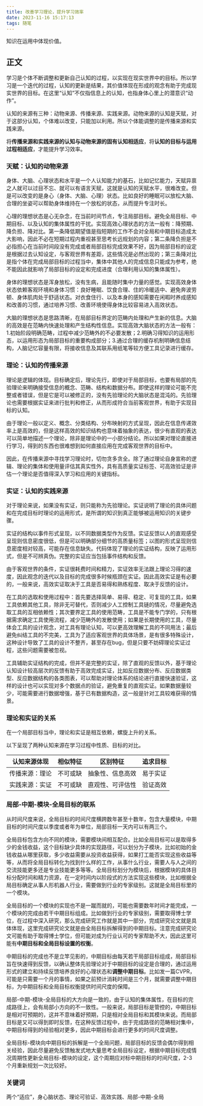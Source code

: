 ```yaml
---
title: 改善学习理论，提升学习效率
date: 2023-11-16 15:17:13
tags: 随笔
---
```


知识在运用中体现价值。

<!--more-->

## 正文

学习是个体不断调整和更新自己认知的过程，以实现在现实世界中的目标。所以学习是一个迭代的过程，认知的更新是结果，其价值体现在形成的观念有助于完成现实世界的目标。在这里“认知”不仅指信息上的认知，也指身体心里上的潜意识“动作”。

认知的来源有三种：动物来源、传播来源、实践来源。动物来源的认知是天赋，对于这部分认知，个体难以改变，只能加以利用。所以个体能调整的是传播来源和实践来源。

将**传播来源和实践来源的认知与动物来源的固有认知相适应**，将**认知的目标与运用过程相适应**，才能提升学习效率。

### 天赋：认知的动物来源

身体、大脑、心理状态和水平是一个人认知能力的基石，比如记忆能力，天赋异禀之人就可以过目不忘、就可以有语言天赋，这就是认知的天赋水平，很难改变。但是可以改变的是身心（身体、大脑、心理）状态。比如良好的睡眠可以放松大脑、合理的坐姿可以帮助身体维持在一个放松的状态，从而提升专注时长。

心理的理想状态是心无杂念，在当前时间节点，专注局部目标。避免全局目标、中期目标、以及认知的集体属性的干扰。实现高效心理状态的方法一般有：降预期、降负担、降对比。第一条降低期望值是指短期的工作不会对全局和中期目标造成太大影响，因此不必在短期过程内重视甚至思考长远规划的内容；第二条降负担是不必指担心在当前时间段没有完成或者局部目标完成效果不好，因为局部目标的设定是根据过去认知设定，与客观世界有差距，这些情况是必然出现的；第三条降对比是指个体在完成局部目标的过程当中，集体中其他人的完成信息只能成为参考，绝不能因此就影响了局部目标的设定和完成进度（合理利用认知的集体属性）。

身体的理想状态是浑身放松，没有生病，且能随时集中力量的感觉。实现高效身体状态依赖客观环境和身体习惯：良好睡眠、饮食合理、住的冷暖适中、避免奔波劳顿、身体肌肉处于舒适状态。对衣食住行、以及本身的感知需要在闲暇时养成感知和改善的习惯，通过培养习惯、改善环境使得身体比较容易进入高效状态。

大脑的理想状态是思路清晰，在局部目标界定的范畴内处理和产生新的信息。大脑的高效是在范畴内快速处理和产生结构性信息。实现高效大脑状态的方法一般有：1.初始阶段明确范畴，过程中减少范畴外的不必要发散；2.明确习得知识的运用形态，以运用形态为局部目标的重要构成部分；3.通过合理的缓存机制明确信息结构，人脑记忆容量有限，将接收信息及其联系用纸笔等较方便工具记录进行缓存。

### 理论：认知的传播来源

理论是逻辑的体现。目标确定后，理论先行，即使对于局部目标，也要有局部的先验理论来明确接受信息的概念、范畴、结构和数据分布。即使这样的理论可能不完整或者错误，但是它是可以被修正的，没有先验理论的大脑状态是混沌的。先验理论也需要根据实证来进行批判和修正，从而形成符合当前客观世界，有助于实现目标的认知。

由于理论一般以定义、概念、分类结构、分布映射的方式呈现，因此在信息传递效率上是高效的，但是这样高效的知识结构也意味着抽象的表达，很少有直观的表达可以简单地描述一个理论，除非是理论中的一小部分结论。所以如果对理论直接进行学习，得到的东西也很难想到如何直接应用在完成客观世界的目标中。

因此，在传播来源中寻找学习理论时，切勿贪多贪全。除了通过理论自身宣称的逻辑、理论的集体和使用量评估其真实性外，具有高质量实证标签、可高效验证是评估一个理论是否值得深入学习和应用的关键指标。

### 实证：认知的实践来源

对于理论来说，如果没有实证，则只能称为先验理论。实证说明了理论的具体问题和在完成目标时理论的运用形式，是所谓的知识到真正能够被运用知识的关键步骤。

实证的结构以事件形式呈现，以不同数据类型作为反馈。实证反馈以人的直观感受呈现则信息密度很低，但是可以明确部分细节的高质量标签；以图的形式呈现则信息密度相对较高，可能存在信息缺失。代码体现了理论的实证结构，反映了运用形式，但是不可辨真伪。完整的实证应当包括事件结构和反馈。

由于客观世界的条件，实证很耗费时间和精力，实证效率无法跟上理论习得的速度，因此观念的迭代以及目标的完成很多时候瓶颈在实证。因此高效实证是有必要的，一般来说，高效实证取决于工具是否易得和熟练程度、取决于反馈的设计。

在工具的选取和使用过程中：首先要选择简单、易得、稳定、可复现的工具，如果工具依赖其他工具，除非无可替代，否则减少人工控制工具链的情况，尽量避免选取工具的互相依赖性；其次要界定工具的使用范畴，工具是不能专门学的，只有根据需求确定工具使用流程，减少范畴外的发散使用；如果是长期使用的工具，尽量体会工具的设计观念，对工具有理论认知，可以更高效理解工具的不同用法；最后避免纠结工具的不完美，工具为了适应客观世界的具体场景，是有很多特殊设计，这种设计导致了工具的设计不整齐，甚至存在bug，但是只要不妨碍理论实证过程，这些问题需要被忽视。

工具辅助实证结构的完成，但并不是完整的实证，除了直观的反馈以外，基于理论认知设计较高层次的反馈有助于高效完成实证，比如反应数据分布、反应数据类型、反应数据结构的各类图表，可以帮助对理论体系的结论进行直接快速验证，这样的设计也可以实现对多个数据点的验证，避免重复的直观实证。如果数据量较少，可能需要进行数据增强，基于已有数据构造，这一般是针对工具较难获得的情景。

### 理论和实证的关系

在一个局部目标当中，理论和实证是相互依赖，螺旋上升的关系。

以下呈现了两种认知来源在学习过程中性质、目标的对比。

| 认知来源体现 | 相似特征 | 区别特征 | 追求目标 |
| --- | --- | --- | --- |
| 传播来源：理论 | 不可或缺 | 抽象性、信息高效 | 易于实证 |
| 实践来源：实证 | 不可或缺 | 直观性、可评估性 | 验证高效 |

### 局部-中期-模块-全局目标的联系

从时间尺度来说，全局目标的时间尺度横跨数年甚至十数年，包含大量模块，中期目标的时间尺度以季度或者年为单位，局部目标一天内可以有两三个。

全局目标包含方向不同的模块，需要模块间相互配合。比如全局目标可以是取得多少的金钱收益，这个目标缺少具体的实现路径，可以划分为子模块，比如初始的金钱收益从哪里获取，多少收益需要从投资收益获得，如果打工能否实现这些收益等等，从而将全局目标转化为找到什么样的工作，从事什么行业，需要人与人之间的交流技能更多还是专业技能更多等等。全局目标划分为模块后，根据模块的具体目标分配时间和精力资源，在一定时间内以阶段式的方法实现这些模块，比如根据全局目标确定从事人形机器人行业，需要做到行业的专家级别。这就是全局目标里的一个模块。

全局目标的一个模块的实现也不是一蹴而就的，可能也需要数年时间才能完成，一个模块的完成由若干中期目标组成。比如做到行业的专家级别，需要取得博士学位，在过程中深入研究，那么完成研究工作就是其中一部分，完成研究论文就是具体体现，这里完成研究论文就是由全局目标拆解得到的中期目标。注意完成研究论文可能有助于取得博士学位，但可能对成为行业认可的专家帮助不大，因此这里可能有**中期目标和全局目标设置的权衡**。

中期目标的完成也不是立竿见影的，中期目标由每天若干局部目标组成，局部目标旨在快速得到反馈，以确认整体先验理论对于中期目标的设定是合理的，通过运用形式的建立和持续反馈培养良好的心理状态和**调整中期目标**。比如发一篇CVPR，可能是只需要一个月的事情，如果之前预计消耗时间是三个月，就需要调整中期目标，为中期目标和全局目标权衡提供时间尺度的保障。

局部-中期-模块-全局目标的大方向是一致的，由于认知的集体属性，在目标的完成路径上，会有局部小方向的不一致性。一般来说，局部目标是管控的，中期目标是相对可预期的，这并不意味着好预期，只是相对全局目标和其模块来说。而局部目标是又可以得到即时反馈，在这种反馈过程中，由于完成路径的范畴相对集中，中期目标得到的经验相对更多，因此中期目标会进行更多的时间尺度调整。

全局目标-模块向中期目标的拆解是一个全局问题，局部目标的反馈会偶尔得到相关经验，因此尽量避免反馈触发式地大量思考全局目标设定，根据中期目标完成情况周期性更新全局目标-模块的设定，这个周期应对标中期目标的时间尺度，2-3个月重新规划一次比较好。

### 关键词

两个“适应”，身心脑状态、理论可验证、高效实践、局部-中期-全局
